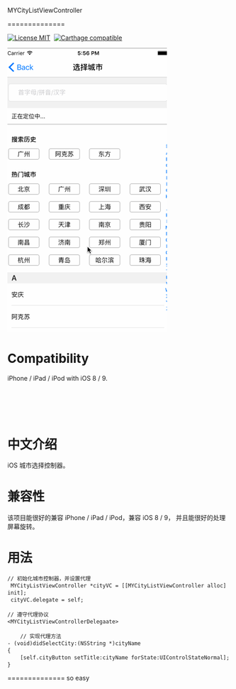 MYCityListViewController

==============

[![License MIT](https://img.shields.io/badge/license-MIT-green.svg?style=flat)](https://raw.githubusercontent.com/ibireme/YYKeyboardManager/master/LICENSE)&nbsp;
[![Carthage compatible](https://img.shields.io/badge/Carthage-compatible-4BC51D.svg?style=flat)](https://github.com/Carthage/Carthage)&nbsp;

![videoCover](334.gif)

Compatibility
==============
iPhone / iPad / iPod with iOS  8 / 9.

<br/><br/>
---
中文介绍
==============
iOS 城市选择控制器。<br/>

兼容性
==============
该项目能很好的兼容 iPhone / iPad / iPod，兼容 iOS  8 / 9，
并且能很好的处理屏幕旋转。

用法
==============
```objc
// 初始化城市控制器，并设置代理
 MYCityListViewController *cityVC = [[MYCityListViewController alloc] init];
 cityVC.delegate = self;

// 遵守代理协议
<MYCityListViewControllerDelegaate>
	
	// 实现代理方法
- (void)didSelectCity:(NSString *)cityName
{
    [self.cityButton setTitle:cityName forState:UIControlStateNormal];
}
```
============== so easy
